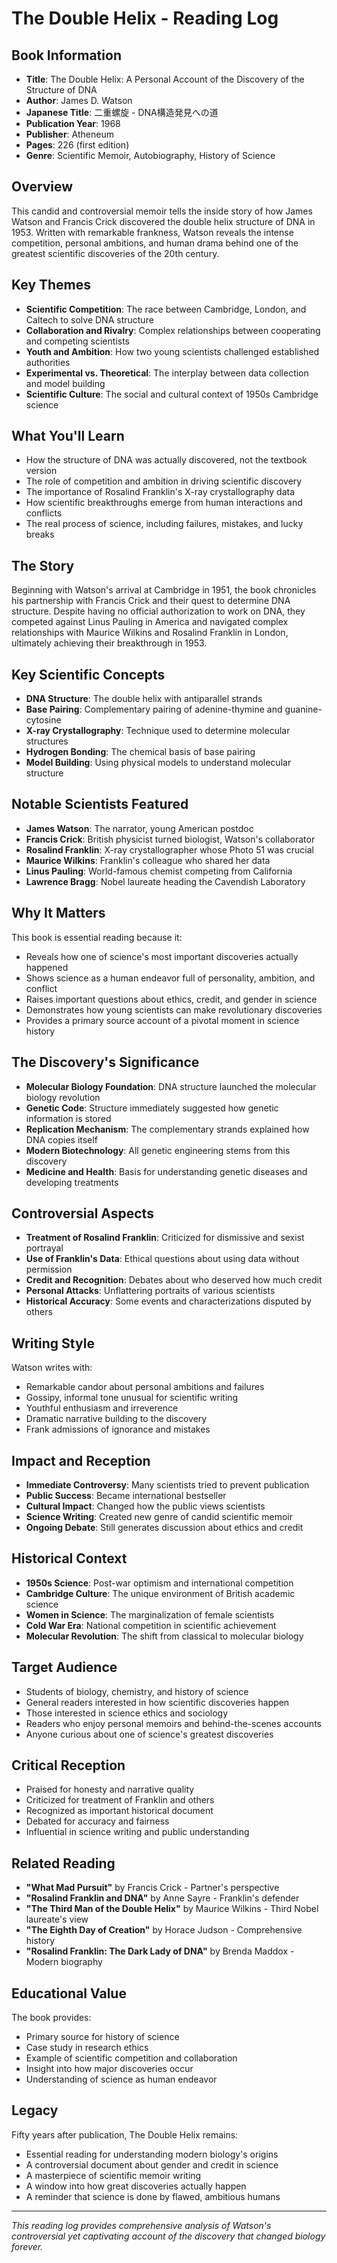 # The Double Helix - Reading Log

## Book Information
- **Title**: The Double Helix: A Personal Account of the Discovery of the Structure of DNA
- **Author**: James D. Watson
- **Japanese Title**: 二重螺旋 - DNA構造発見への道
- **Publication Year**: 1968
- **Publisher**: Atheneum
- **Pages**: 226 (first edition)
- **Genre**: Scientific Memoir, Autobiography, History of Science

## Overview
This candid and controversial memoir tells the inside story of how James Watson and Francis Crick discovered the double helix structure of DNA in 1953. Written with remarkable frankness, Watson reveals the intense competition, personal ambitions, and human drama behind one of the greatest scientific discoveries of the 20th century.

## Key Themes
- **Scientific Competition**: The race between Cambridge, London, and Caltech to solve DNA structure
- **Collaboration and Rivalry**: Complex relationships between cooperating and competing scientists
- **Youth and Ambition**: How two young scientists challenged established authorities
- **Experimental vs. Theoretical**: The interplay between data collection and model building
- **Scientific Culture**: The social and cultural context of 1950s Cambridge science

## What You'll Learn
- How the structure of DNA was actually discovered, not the textbook version
- The role of competition and ambition in driving scientific discovery
- The importance of Rosalind Franklin's X-ray crystallography data
- How scientific breakthroughs emerge from human interactions and conflicts
- The real process of science, including failures, mistakes, and lucky breaks

## The Story
Beginning with Watson's arrival at Cambridge in 1951, the book chronicles his partnership with Francis Crick and their quest to determine DNA structure. Despite having no official authorization to work on DNA, they competed against Linus Pauling in America and navigated complex relationships with Maurice Wilkins and Rosalind Franklin in London, ultimately achieving their breakthrough in 1953.

## Key Scientific Concepts
- **DNA Structure**: The double helix with antiparallel strands
- **Base Pairing**: Complementary pairing of adenine-thymine and guanine-cytosine
- **X-ray Crystallography**: Technique used to determine molecular structures
- **Hydrogen Bonding**: The chemical basis of base pairing
- **Model Building**: Using physical models to understand molecular structure

## Notable Scientists Featured
- **James Watson**: The narrator, young American postdoc
- **Francis Crick**: British physicist turned biologist, Watson's collaborator
- **Rosalind Franklin**: X-ray crystallographer whose Photo 51 was crucial
- **Maurice Wilkins**: Franklin's colleague who shared her data
- **Linus Pauling**: World-famous chemist competing from California
- **Lawrence Bragg**: Nobel laureate heading the Cavendish Laboratory

## Why It Matters
This book is essential reading because it:
- Reveals how one of science's most important discoveries actually happened
- Shows science as a human endeavor full of personality, ambition, and conflict
- Raises important questions about ethics, credit, and gender in science
- Demonstrates how young scientists can make revolutionary discoveries
- Provides a primary source account of a pivotal moment in science history

## The Discovery's Significance
- **Molecular Biology Foundation**: DNA structure launched the molecular biology revolution
- **Genetic Code**: Structure immediately suggested how genetic information is stored
- **Replication Mechanism**: The complementary strands explained how DNA copies itself
- **Modern Biotechnology**: All genetic engineering stems from this discovery
- **Medicine and Health**: Basis for understanding genetic diseases and developing treatments

## Controversial Aspects
- **Treatment of Rosalind Franklin**: Criticized for dismissive and sexist portrayal
- **Use of Franklin's Data**: Ethical questions about using data without permission
- **Credit and Recognition**: Debates about who deserved how much credit
- **Personal Attacks**: Unflattering portraits of various scientists
- **Historical Accuracy**: Some events and characterizations disputed by others

## Writing Style
Watson writes with:
- Remarkable candor about personal ambitions and failures
- Gossipy, informal tone unusual for scientific writing
- Youthful enthusiasm and irreverence
- Dramatic narrative building to the discovery
- Frank admissions of ignorance and mistakes

## Impact and Reception
- **Immediate Controversy**: Many scientists tried to prevent publication
- **Public Success**: Became international bestseller
- **Cultural Impact**: Changed how the public views scientists
- **Science Writing**: Created new genre of candid scientific memoir
- **Ongoing Debate**: Still generates discussion about ethics and credit

## Historical Context
- **1950s Science**: Post-war optimism and international competition
- **Cambridge Culture**: The unique environment of British academic science
- **Women in Science**: The marginalization of female scientists
- **Cold War Era**: National competition in scientific achievement
- **Molecular Revolution**: The shift from classical to molecular biology

## Target Audience
- Students of biology, chemistry, and history of science
- General readers interested in how scientific discoveries happen
- Those interested in science ethics and sociology
- Readers who enjoy personal memoirs and behind-the-scenes accounts
- Anyone curious about one of science's greatest discoveries

## Critical Reception
- Praised for honesty and narrative quality
- Criticized for treatment of Franklin and others
- Recognized as important historical document
- Debated for accuracy and fairness
- Influential in science writing and public understanding

## Related Reading
- **"What Mad Pursuit"** by Francis Crick - Partner's perspective
- **"Rosalind Franklin and DNA"** by Anne Sayre - Franklin's defender
- **"The Third Man of the Double Helix"** by Maurice Wilkins - Third Nobel laureate's view
- **"The Eighth Day of Creation"** by Horace Judson - Comprehensive history
- **"Rosalind Franklin: The Dark Lady of DNA"** by Brenda Maddox - Modern biography

## Educational Value
The book provides:
- Primary source for history of science
- Case study in research ethics
- Example of scientific competition and collaboration
- Insight into how major discoveries occur
- Understanding of science as human endeavor

## Legacy
Fifty years after publication, The Double Helix remains:
- Essential reading for understanding modern biology's origins
- A controversial document about gender and credit in science
- A masterpiece of scientific memoir writing
- A window into how great discoveries actually happen
- A reminder that science is done by flawed, ambitious humans

---

*This reading log provides comprehensive analysis of Watson's controversial yet captivating account of the discovery that changed biology forever.*